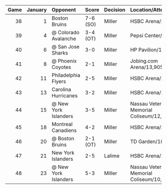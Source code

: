 |   Game |   January | Opponent             | Score    | Decision   | Location/Attendance                      | Record   |
|-------:|----------:|:---------------------|:---------|:-----------|:-----------------------------------------|:---------|
|     38 |         1 | Boston Bruins        | 7-6 (SO) | Miller     | HSBC Arena/18,690                        | 16-18-4  |
|     39 |         4 | @ Colorado Avalanche | 3-4 (OT) | Miller     | Pepsi Center/12,548                      | 16-18-5  |
|     40 |         6 | @ San Jose Sharks    | 3-0      | Miller     | HP Pavilion/17,562                       | 17-18-5  |
|     41 |         8 | @ Phoenix Coyotes    | 2-1      | Miller     | Jobing.com Arena/13,905                  | 18-18-5  |
|     42 |        11 | Philadelphia Flyers  | 2-5      | Miller     | HSBC Arena/18,155                        | 18-19-5  |
|     43 |        13 | Carolina Hurricanes  | 3-2      | Miller     | HSBC Arena/18,276                        | 19-19-5  |
|     44 |        15 | @ New York Islanders | 3-5      | Miller     | Nassau Veterans Memorial Coliseum/12,223 | 19-20-5  |
|     45 |        18 | Montreal Canadiens   | 4-2      | Miller     | HSBC Arena/17,565                        | 20-20-5  |
|     46 |        20 | @ Boston Bruins      | 2-1 (OT) | Miller     | TD Garden/18,225                         | 21-20-5  |
|     47 |        21 | New York Islanders   | 2-5      | Lalime     | HSBC Arena/18,690                        | 21-21-5  |
|     48 |        23 | @ New York Islanders | 5-3      | Miller     | Nassau Veterans Memorial Coliseum/10,120 | 22-21-5  |